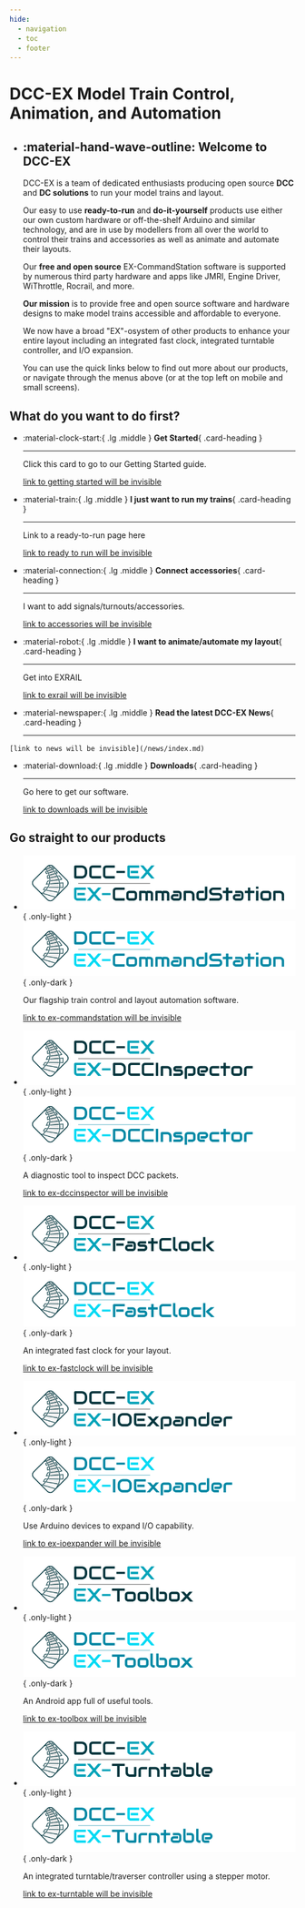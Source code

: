 ```yaml
---
hide:
  - navigation
  - toc
  - footer
---
```


# DCC-EX Model Train Control, Animation, and Automation

<div class="grid cards static" markdown>

- ## :material-hand-wave-outline: Welcome to DCC-EX

    DCC-EX is a team of dedicated enthusiasts producing open source **DCC** and **DC solutions** to run your model trains and layout.

    Our easy to use **ready-to-run** and **do-it-yourself** products use either our own custom hardware or off-the-shelf Arduino and similar technology, and are in use by modellers from all over the world to control their trains and accessories as well as animate and automate their layouts.

    Our **free and open source** EX-CommandStation software is supported by numerous third party hardware and apps like JMRI, Engine Driver, WiThrottle, Rocrail, and more.

    **Our mission** is to provide free and open source software and hardware designs to make model trains accessible and affordable to everyone.

    We now have a broad "EX"-osystem of other products to enhance your entire layout including an integrated fast clock, integrated turntable controller, and I/O expansion.

    You can use the quick links below to find out more about our products, or navigate through the menus above (or at the top left on mobile and small screens).

</div>

## What do you want to do first?

<div class="grid cards clickable" markdown>

- :material-clock-start:{ .lg .middle } **Get Started**{ .card-heading }

    ---

    Click this card to go to our Getting Started guide.

    [link to getting started will be invisible](/getting-started/01-getting-started.md)

- :material-train:{ .lg .middle } **I just want to run my trains**{ .card-heading }

    ---

    Link to a ready-to-run page here

    [link to ready to run will be invisible](/products/ex-csb1/1-ex-csb1.md)

- :material-connection:{ .lg .middle } **Connect accessories**{ .card-heading }

    ---

    I want to add signals/turnouts/accessories.

    [link to accessories will be invisible](/products/ex-commandstation/accessories/1-accessories.md)

- :material-robot:{ .lg .middle } **I want to animate/automate my layout**{ .card-heading }

    ---

    Get into EXRAIL

    [link to exrail will be invisible](/products/ex-commandstation/exrail/1-exrail.md)

- :material-newspaper:{ .lg .middle } **Read the latest DCC-EX News**{ .card-heading }

    ---

<!-- LATEST-NEWS -->

    [link to news will be invisible](/news/index.md)

- :material-download:{ .lg .middle } **Downloads**{ .card-heading }

    ---

    Go here to get our software.

    [link to downloads will be invisible](/getting-started/10-downloads.md)

</div>

## Go straight to our products

<div class="grid cards clickable" markdown>

- ![EX-CommandStation Logo](/_static/images/logos/product-logo-ex-commandstation-light.png){ .only-light }
  ![EX-CommandStation Logo](/_static/images/logos/product-logo-ex-commandstation-dark.png){ .only-dark }

    Our flagship train control and layout automation software.

    [link to ex-commandstation will be invisible](/products/ex-commandstation/1-overview.md)

- ![EX-DCCInspector Logo](/_static/images/logos/product-logo-ex-dccinspector-light.png){ .only-light }
  ![EX-DCCInspector Logo](/_static/images/logos/product-logo-ex-dccinspector-dark.png){ .only-dark }

    A diagnostic tool to inspect DCC packets.

    [link to ex-dccinspector will be invisible](#)

- ![EX-FastClock Logo](/_static/images/logos/product-logo-ex-fastclock-light.png){ .only-light }
  ![EX-FastClock Logo](/_static/images/logos/product-logo-ex-fastclock-dark.png){ .only-dark }

    An integrated fast clock for your layout.

    [link to ex-fastclock will be invisible](/products/ex-fastclock/01-overview.md)

- ![EX-IOExpander Logo](/_static/images/logos/product-logo-ex-ioexpander-light.png){ .only-light }
  ![EX-IOExpander Logo](/_static/images/logos/product-logo-ex-ioexpander-dark.png){ .only-dark }

    Use Arduino devices to expand I/O capability.

    [link to ex-ioexpander will be invisible](/products/ex-ioexpander/ex-ioexpander.md)

- ![EX-Toolbox Logo](/_static/images/logos/product-logo-ex-toolbox-light.png){ .only-light }
  ![EX-Toolbox Logo](/_static/images/logos/product-logo-ex-toolbox-dark.png){ .only-dark }

    An Android app full of useful tools.

    [link to ex-toolbox will be invisible](#)

- ![EX-Turntable Logo](/_static/images/logos/product-logo-ex-turntable-light.png){ .only-light }
  ![EX-Turntable Logo](/_static/images/logos/product-logo-ex-turntable-dark.png){ .only-dark }

    An integrated turntable/traverser controller using a stepper motor.

    [link to ex-turntable will be invisible](/products/ex-turntable/ex-turntable.md)

</div>
